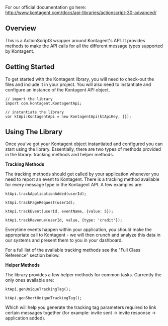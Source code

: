 For our official documentation go here: http://www.kontagent.com/docs/api-libraries/actionscript-30-advanced/

Overview
-----------------

This is a ActionScript3 wrapper around Kontagent's API. It provides methods to make the API calls for all the different message types supported by Kontagent.

Getting Started
-----------------

To get started with the Kontagent library, you will need to check-out the files and include it in your project. You will also need to instantiate and configure an instance of the Kontagent API object.

    // import the library
    import com.kontagent.KontagentApi;

    // instantiate the library
    var ktApi:KontagentApi = new KontagentApi(ktApiKey, {});

Using The Library
-----------------

Once you've got your Kontagent object instantiated and configured you can start using the library. Essentially, there are two types of methods provided in the library: tracking methods and helper methods.

**Tracking Methods**

The tracking methods should get called by your application whenever you need to report an event to Kontagent. There is a tracking method available for every message type in the Kontagent API. A few examples are:

    ktApi.trackApplicationAdded(userId);

    ktApi.trackPageRequest(userId);

    ktApi.trackEvent(userId, eventName, {value: 5});

    ktApi.trackRevenue(userId, value, {type: 'credit'});

Everytime events happen within your application, you should make the appropriate call to Kontagent - we will then crunch and analyze this data in our systems and present them to you in your dashboard.

For a full list of the available tracking methods see the "Full Class Reference" section below.

**Helper Methods**

The library provides a few helper methods for common tasks. Currently the only ones available are:

    ktApi.genUniqueTrackingTag();

    ktApi.genShortUniqueTrackingTag();

Which will help you generate the tracking tag parameters required to link certain messages together (for example: invite sent -> invite response -> application added).
